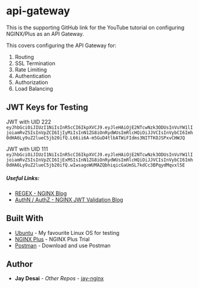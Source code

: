 # api-gateway
This is the supporting GitHub link for the YouTube tutorial on configuring NGINX/Plus as an API Gateway.

This covers configuring the API Gateway for:
  1. Routing
  2. SSL Termination
  3. Rate Limiting
  4. Authentication
  5. Authorization
  6. Load Balancing


## JWT Keys for Testing

JWT with UID 222
```eyJhbGciOiJIUzI1NiIsInR5cCI6IkpXVCJ9.eyJleHAiOjE2NTcwNzk3ODUsInVuYW1lIjoiamRvZSIsInVpZCI6IjIyMiIsInN1ZG8iOnRydWUsImRlcHQiOiJJVCIsInVybCI6Imh0dHA6Ly9uZ2lueC5jb20ifQ.L66ii6A-m5GuD4tlbATWiFIdms3NITTKOJSPxvCHWJQ```

JWT with UID 111
```eyJhbGciOiJIUzI1NiIsInR5cCI6IkpXVCJ9.eyJleHAiOjE2NTcwNzk3ODUsInVuYW1lIjoiamRvZSIsInVpZCI6IjExMSIsInN1ZG8iOnRydWUsImRlcHQiOiJJVCIsInVybCI6Imh0dHA6Ly9uZ2lueC5jb20ifQ.wIwsagoWUMAZQbhiqicGaUmSL7kdCc3BPqydMqvxl5E```


##### Useful Links:
* [REGEX - NGINX Blog](https://www.nginx.com/blog/regular-expression-tester-nginx/)
* [AuthN / AuthZ - NGINX JWT Validation Blog](https://www.nginx.com/blog/authentication-content-based-routing-jwts-nginx-plus/)


## Built With

* [Ubuntu](https://ubuntu.com/) - My favourite Linux OS for testing
* [NGINX Plus](https://www.nginx.com/free-trial-request/) - NGINX Plus Trial
* [Postman](https://www.postman.com/) - Download and use Postman

## Author

* **Jay Desai** - *Other Repos* - [jay-nginx](https://github.com/jay-nginx)



